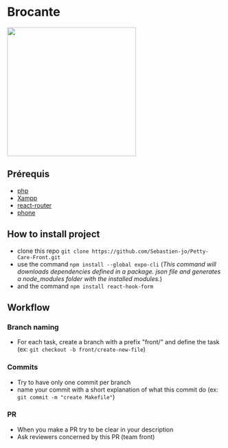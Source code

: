 # Brocante
<img src="https://i.postimg.cc/7PGyH4VX/logo.png" alt="" width="300" height="300" />

## Prérequis
- [php](https://www.php.net/downloads.php)
- [Xampp](https://www.apachefriends.org/fr/index.html)
- [react-router](https://v5.reactrouter.com/native/guides/quick-start)
- [phone](https://www.echosdunet.net/sites/echosdunet.net/files/telephone-android-ou-ios-825x293.png)

## How to install project
- clone this repo `git clone https://github.com/Sebastien-jo/Petty-Care-Front.git`
- use the command `npm install --global expo-cli`
(*This command will downloads dependencies defined in a package. json file and generates a node_modules folder with the installed modules.*)
- and the command `npm install react-hook-form`

## Workflow
### Branch naming
- For each task, create a branch with a prefix "front/" and define the task (ex: `git checkout -b front/create-new-file`)
### Commits
- Try to have only one commit per branch
- name your commit with a short explanation of what this commit do (ex: `git commit -m "create Makefile"`)
### PR
- When you make a PR try to be clear in your description
- Ask reviewers concerned by this PR (team front)
